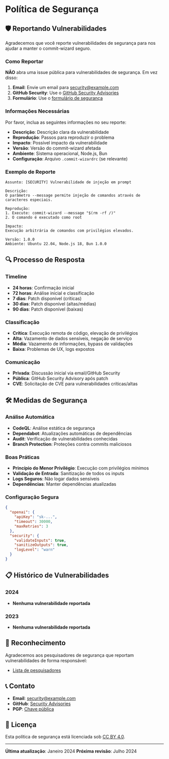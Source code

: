 # Política de Segurança

## 🛡️ Reportando Vulnerabilidades

Agradecemos que você reporte vulnerabilidades de segurança para nos ajudar a manter o commit-wizard seguro.

### Como Reportar

**NÃO** abra uma issue pública para vulnerabilidades de segurança. Em vez disso:

1. **Email**: Envie um email para [security@example.com](mailto:security@example.com)
2. **GitHub Security**: Use o [GitHub Security Advisories](https://github.com/user/commit-wizard/security/advisories)
3. **Formulário**: Use o [formulário de segurança](https://github.com/user/commit-wizard/security/advisories/new)

### Informações Necessárias

Por favor, inclua as seguintes informações no seu reporte:

- **Descrição**: Descrição clara da vulnerabilidade
- **Reprodução**: Passos para reproduzir o problema
- **Impacto**: Possível impacto da vulnerabilidade
- **Versão**: Versão do commit-wizard afetada
- **Ambiente**: Sistema operacional, Node.js, Bun
- **Configuração**: Arquivo `.commit-wizardrc` (se relevante)

### Exemplo de Reporte

```
Assunto: [SECURITY] Vulnerabilidade de injeção em prompt

Descrição:
O parâmetro --message permite injeção de comandos através de caracteres especiais.

Reprodução:
1. Execute: commit-wizard --message "$(rm -rf /)"
2. O comando é executado como root

Impacto:
Execução arbitrária de comandos com privilégios elevados.

Versão: 1.0.0
Ambiente: Ubuntu 22.04, Node.js 18, Bun 1.0.0
```

## 🔍 Processo de Resposta

### Timeline

- **24 horas**: Confirmação inicial
- **72 horas**: Análise inicial e classificação
- **7 dias**: Patch disponível (críticas)
- **30 dias**: Patch disponível (altas/médias)
- **90 dias**: Patch disponível (baixas)

### Classificação

- **Crítica**: Execução remota de código, elevação de privilégios
- **Alta**: Vazamento de dados sensíveis, negação de serviço
- **Média**: Vazamento de informações, bypass de validações
- **Baixa**: Problemas de UX, logs expostos

### Comunicação

- **Privada**: Discussão inicial via email/GitHub Security
- **Pública**: GitHub Security Advisory após patch
- **CVE**: Solicitação de CVE para vulnerabilidades críticas/altas

## 🛠️ Medidas de Segurança

### Análise Automática

- **CodeQL**: Análise estática de segurança
- **Dependabot**: Atualizações automáticas de dependências
- **Audit**: Verificação de vulnerabilidades conhecidas
- **Branch Protection**: Proteções contra commits maliciosos

### Boas Práticas

- **Princípio do Menor Privilégio**: Execução com privilégios mínimos
- **Validação de Entrada**: Sanitização de todos os inputs
- **Logs Seguros**: Não logar dados sensíveis
- **Dependências**: Manter dependências atualizadas

### Configuração Segura

```json
{
  "openai": {
    "apiKey": "sk-...",
    "timeout": 30000,
    "maxRetries": 3
  },
  "security": {
    "validateInputs": true,
    "sanitizeOutputs": true,
    "logLevel": "warn"
  }
}
```

## 📋 Histórico de Vulnerabilidades

### 2024

- **Nenhuma vulnerabilidade reportada**

### 2023

- **Nenhuma vulnerabilidade reportada**

## 🤝 Reconhecimento

Agradecemos aos pesquisadores de segurança que reportam vulnerabilidades de forma responsável:

- [Lista de pesquisadores](https://github.com/user/commit-wizard/security/advisories)

## 📞 Contato

- **Email**: [security@example.com](mailto:security@example.com)
- **GitHub**: [Security Advisories](https://github.com/user/commit-wizard/security/advisories)
- **PGP**: [Chave pública](https://example.com/pgp-key.txt)

## 📝 Licença

Esta política de segurança está licenciada sob [CC BY 4.0](https://creativecommons.org/licenses/by/4.0/).

---

**Última atualização**: Janeiro 2024
**Próxima revisão**: Julho 2024 